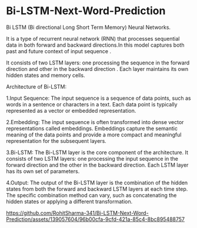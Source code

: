 # Bi-LSTM-Next-Word-Prediction
Bi LSTM (Bi directional Long Short Term Memory) Neural Networks.


It is a type of recurrent neural network (RNN) that processes sequential data in both forward and backward directions.In this model captures both past and future context of input sequence .

It consists of two LSTM layers: one processing the sequence in the forward direction and other in the backward direction . Each layer maintains its own hidden states and memory cells.

Architecture of Bi-LSTM:

1.Input Sequence: The input sequence is a sequence of data points, such as words in a sentence or characters in a text. Each data point is typically represented as a vector or embedded representation.

2.Embedding: The input sequence is often transformed into dense vector representations called embeddings. Embeddings capture the semantic meaning of the data points and provide a more compact and meaningful representation for the subsequent layers.

3.Bi-LSTM: The Bi-LSTM layer is the core component of the architecture. It consists of two LSTM layers: one processing the input sequence in the forward direction and the other in the backward direction. Each LSTM layer has its own set of parameters.

4.Output: The output of the Bi-LSTM layer is the combination of the hidden states from both the forward and backward LSTM layers at each time step. The specific combination method can vary, such as concatenating the hidden states or applying a different transformation.


https://github.com/RohitSharma-341/Bi-LSTM-Next-Word-Prediction/assets/139057604/96b00cfa-9cfd-421a-85c4-8bc895488757
